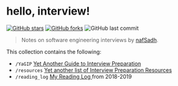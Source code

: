 hello, interview!
=================
[![GitHub stars](https://img.shields.io/github/stars/nafSadh/intvw.svg?style=social&label=Stars)](https://github.com/nafSadh/intvw)
[![GitHub forks](https://img.shields.io/github/forks/nafsadh/intvw.svg?style=social&label=Fork)](https://github.com/nafSadh/intvw)
![GitHub last commit](https://img.shields.io/github/last-commit/nafsadh/intvw.svg)

> Notes on software engineering interviews by [nafSadh](https://nafSadh.com).

This collection contains the following:
- `/YaGIP` [Yet Another Guide to Interview Preparation](http://yagip.sadh.me)
- `/resources` [Yet another list of Interview Preparation Resources
](http://intvw.sadh.me/resources)
- `/reading_log` [My Reading Log
](http://intvw.sadh.me/reading_log) from 2018-2019
